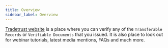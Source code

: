 ```yaml
---
title: Overview
sidebar_label: Overview
---
```


[Tradetrust website](https://www.tradetrust.io) is a place where you can verify any of the `Transferable Records` or `Verifiable Documents` that you issued. It is also place to look out for webinar tutorials, latest media mentions, FAQs and much more.

